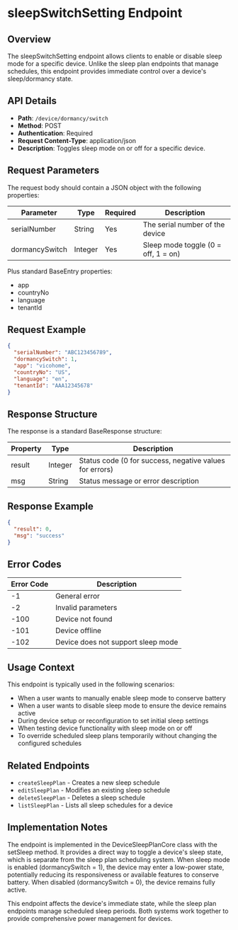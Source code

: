 # sleepSwitchSetting Endpoint

## Overview
The sleepSwitchSetting endpoint allows clients to enable or disable sleep mode for a specific device. Unlike the sleep plan endpoints that manage schedules, this endpoint provides immediate control over a device's sleep/dormancy state.

## API Details
- **Path**: `/device/dormancy/switch`
- **Method**: POST
- **Authentication**: Required
- **Request Content-Type**: application/json
- **Description**: Toggles sleep mode on or off for a specific device.

## Request Parameters
The request body should contain a JSON object with the following properties:

| Parameter | Type | Required | Description |
|-----------|------|----------|-------------|
| serialNumber | String | Yes | The serial number of the device |
| dormancySwitch | Integer | Yes | Sleep mode toggle (0 = off, 1 = on) |

Plus standard BaseEntry properties:
- app
- countryNo
- language
- tenantId

## Request Example
```json
{
  "serialNumber": "ABC123456789",
  "dormancySwitch": 1,
  "app": "vicohome",
  "countryNo": "US",
  "language": "en",
  "tenantId": "AAA12345678"
}
```

## Response Structure
The response is a standard BaseResponse structure:

| Property | Type | Description |
|----------|------|-------------|
| result | Integer | Status code (0 for success, negative values for errors) |
| msg | String | Status message or error description |

## Response Example
```json
{
  "result": 0,
  "msg": "success"
}
```

## Error Codes
| Error Code | Description |
|------------|-------------|
| -1 | General error |
| -2 | Invalid parameters |
| -100 | Device not found |
| -101 | Device offline |
| -102 | Device does not support sleep mode |

## Usage Context
This endpoint is typically used in the following scenarios:
- When a user wants to manually enable sleep mode to conserve battery
- When a user wants to disable sleep mode to ensure the device remains active
- During device setup or reconfiguration to set initial sleep settings
- When testing device functionality with sleep mode on or off
- To override scheduled sleep plans temporarily without changing the configured schedules

## Related Endpoints
- `createSleepPlan` - Creates a new sleep schedule
- `editSleepPlan` - Modifies an existing sleep schedule
- `deleteSleepPlan` - Deletes a sleep schedule
- `listSleepPlan` - Lists all sleep schedules for a device

## Implementation Notes
The endpoint is implemented in the DeviceSleepPlanCore class with the setSleep method. It provides a direct way to toggle a device's sleep state, which is separate from the sleep plan scheduling system. When sleep mode is enabled (dormancySwitch = 1), the device may enter a low-power state, potentially reducing its responsiveness or available features to conserve battery. When disabled (dormancySwitch = 0), the device remains fully active.

This endpoint affects the device's immediate state, while the sleep plan endpoints manage scheduled sleep periods. Both systems work together to provide comprehensive power management for devices.